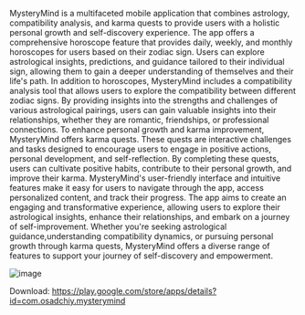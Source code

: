 MysteryMind is a multifaceted mobile application that combines astrology, compatibility analysis, and karma quests to provide 
users with a holistic personal growth and self-discovery experience. The app offers a comprehensive horoscope feature that 
provides daily, weekly, and monthly horoscopes for users based on their zodiac sign. Users can explore astrological insights, predictions, 
and guidance tailored to their individual sign, allowing them to gain a deeper understanding of themselves and their life's path. 
In addition to horoscopes, MysteryMind includes a compatibility analysis tool that allows users to explore 
the compatibility between different zodiac signs. By providing insights into the strengths and challenges of various astrological pairings, users 
can gain valuable insights into their relationships, whether they are romantic, friendships, or professional connections. To enhance personal 
growth and karma improvement, MysteryMind offers karma quests. These quests are interactive challenges and tasks designed to encourage users to engage 
in positive actions, personal development, and self-reflection. By completing these quests, users can cultivate positive habits, contribute to their
personal growth, and improve their karma. MysteryMind's user-friendly interface and intuitive features make it easy for users to navigate through the app, 
access personalized content, and track their progress. The app aims to create an engaging and transformative experience, 
allowing users to explore their astrological insights, enhance their relationships, and embark on
a journey of self-improvement. Whether you're seeking astrological guidance,understanding compatibility dynamics,
or pursuing personal growth through karma quests, MysteryMind offers a diverse range of features to support your journey of self-discovery and empowerment.


![image](https://github.com/Lanpasto/MysteryMind/assets/77079137/d9fc86b1-64a4-4368-a297-65e9dea0c84d)




Download:
https://play.google.com/store/apps/details?id=com.osadchiy.mysterymind










